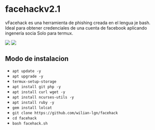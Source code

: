 # facehackv2.1
vFacehack es una herramienta de phishing creada en el lengua je bash. Ideal para obtener credenciales de una cuenta de facebook aplicando ingenería socia
Solo para termux.

<img src="http://probabilistic-bangs.000webhostapp.com/imagenes/facehack.jpg">
<img src="https://probabilistic-bangs.000webhostapp.com/imagenes/facebook.jpg">

## Modo de instalacion
* `apt update -y`
* `apt upgrade -y`
* `termux-setup-storage`
* `apt install git php -y`
* `apt install curl wget -y`
* `apt install ncurses-utils -y`
* `apt install ruby -y`
* `gem install lolcat`
* `git clone https://github.com/wilian-lgn/facehack`
* `cd facehack`
* `bash facehack.sh`
